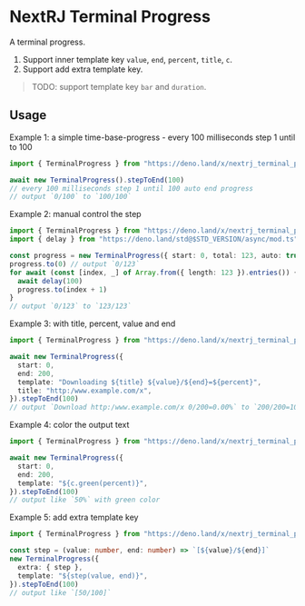 # NextRJ Terminal Progress

A terminal progress.

1. Support inner template key `value`, `end`, `percent`, `title`, `c`.
2. Support add extra template key.

> TODO: support template key `bar` and `duration`.

## Usage

Example 1: a simple time-base-progress - every 100 milliseconds step 1 until to 100

```ts
import { TerminalProgress } from "https://deno.land/x/nextrj_terminal_progress@$VERSION/mod.ts"

await new TerminalProgress().stepToEnd(100)
// every 100 milliseconds step 1 until 100 auto end progress
// output `0/100` to `100/100`
```

Example 2: manual control the step

```ts
import { TerminalProgress } from "https://deno.land/x/nextrj_terminal_progress@$VERSION/mod.ts"
import { delay } from "https://deno.land/std@$STD_VERSION/async/mod.ts"

const progress = new TerminalProgress({ start: 0, total: 123, auto: true, clear: false })
progress.to(0) // output `0/123`
for await (const [index, _] of Array.from({ length: 123 }).entries()) {
  await delay(100)
  progress.to(index + 1)
}
// output `0/123` to `123/123`
```

Example 3: with title, percent, value and end

```ts
import { TerminalProgress } from "https://deno.land/x/nextrj_terminal_progress@$VERSION/mod.ts"

await new TerminalProgress({
  start: 0,
  end: 200,
  template: "Downloading ${title} ${value}/${end}=${percent}",
  title: "http:/www.example.com/x",
}).stepToEnd(100)
// output `Download http:/www.example.com/x 0/200=0.00%` to `200/200=100.00%`
```

Example 4: color the output text

```ts
import { TerminalProgress } from "https://deno.land/x/nextrj_terminal_progress@$VERSION/mod.ts"

await new TerminalProgress({
  start: 0,
  end: 200,
  template: "${c.green(percent)}",
}).stepToEnd(100)
// output like `50%` with green color
```

Example 5: add extra template key

```ts
import { TerminalProgress } from "https://deno.land/x/nextrj_terminal_progress@$VERSION/mod.ts"

const step = (value: number, end: number) => `[${value}/${end}]`
new TerminalProgress({
  extra: { step },
  template: "${step(value, end)}",
}).stepToEnd(100)
// output like `[50/100]`
```
